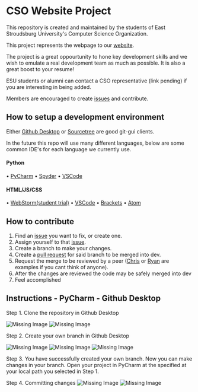 # CSO Website Project

This repository is created and maintained by the students of East Stroudsburg University's Computer Science Organization.

This project represents the webpage to our [website](https://esucso.org/).

The project is a great oppourtunity to hone key development skills and we wish to emulate a real development team as much as possible. It is also a great boost to your resume!

ESU students or alumni can contact a CSO representative (link pending) if you are interesting in being added.

Members are encouraged to create [issues](https://github.com/esucsowt/website/issues) and contribute.

## How to setup a development environment
Either [Github Desktop](https://desktop.github.com/) or [Sourcetree](https://www.sourcetreeapp.com/) are good git-gui clients.


In the future this repo will use many different languages, below are some common IDE's for each language we currently use.

#### Python 
  • [PyCharm](https://www.jetbrains.com/pycharm/)
  • [Spyder](spyder-ide.org)
  • [VSCode](https://code.visualstudio.com/)

#### HTML/JS/CSS
  • [WebStorm(student trial)](https://www.jetbrains.com/webstorm/)
  • [VSCode](https://code.visualstudio.com/)
  • [Brackets](http://brackets.io/)
  • [Atom](https://atom.io/)
  
## How to contribute
1. Find an [issue](https://github.com/esucsowt/website/issues) you want to fix, or create one.
2. Assign yourself to that [issue](https://github.com/esucsowt/website/issues).
3. Create a branch to make your changes.
4. Create a [pull request](https://github.com/esucsowt/website/pulls) for said branch to be merged into dev.
5. Request the merge to be reviewed by a peer ([Chris](https://github.com/Criyl) or [Ryan](https://github.com/RyanSpadt) are examples if you cant think of anyone).
6. After the changes are reviewed the code may be safely merged into dev
7. Feel accomplished

## Instructions - PyCharm - Github Desktop
Step 1. Clone the repository in Github Desktop

![Missing Image](../website/images/read-me-images/clone-repo1.png)
![Missing Image](../website/images/read-me-images/clone-repo2.png)

Step 2. Create your own branch in Github Desktop

![Missing Image](../website/images/read-me-images/create-branch1.png)
![Missing Image](../website/images/read-me-images/create-branch2.png)
![Missing Image](../website/images/read-me-images/create-branch3.png)

Step 3. You have successfully created your own branch. Now you can make changes in your branch. Open your project in PyCharm at the specified at your local path you selected in Step 1.

Step 4. Committing changes
![Missing Image](../website/images/read-me-images/commit-branch.png)
![Missing Image](../website/images/read-me-images/commit-branch2.png)